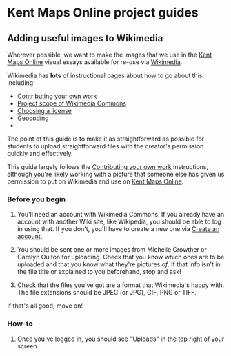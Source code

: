 <param ve-config
  title="Kent Maps Online project guides: Adding useful images to Wikimedia"
  source-image="https://iiif.wellcomecollection.org/image/B0009092.jpg/full/2048%2C/0/default.jpg"
  banner="https://jstor-labs.github.io/plant-humanities/images/banners/peony.jpg"
  layout="vtl"
  num-maps="4"
  num-images="4"
  num-primary-sources="1"
  author="Dr Dominique Gracia">
  
# Kent Maps Online project guides
## Adding useful images to Wikimedia

Wherever possible, we want to make the images that we use in the [Kent Maps Online](http://kent-maps.online) visual essays available for re-use via [Wikimedia](https://commons.wikimedia.org/wiki/Main_Page).

Wikimedia has **lots** of instructional pages about how to go about this, including:
* [Contributing your own work](https://commons.wikimedia.org/wiki/Commons:Contributing_your_own_work#Step_5:_Describing_the_file)
* [Project scope of Wikimedia Commons](https://commons.wikimedia.org/wiki/Commons:Project_scope)
* [Choosing a license](https://commons.wikimedia.org/wiki/Commons:Choosing_a_license)
* [Geocoding](https://commons.wikimedia.org/wiki/Commons:Geocoding)
* []()

The point of this guide is to make it as straightforward as possible for students to upload straightforward files with the creator's permission quickly and effectively. 

This guide largely follows the [Contributing your own work](https://commons.wikimedia.org/wiki/Commons:Contributing_your_own_work#Step_5:_Describing_the_file) instructions, although you're likely working with a picture that someone else has given us permission to put on Wikimedia and use on [Kent Maps Online](http://kent-maps.online).

### Before you begin

1. You'll need an account with Wikimedia Commons. If you already have an account with another Wiki site, like Wikipedia, you should be able to log in using that. If you don't, you'll have to create a new one via [Create an account](https://commons.wikimedia.org/w/index.php?title=Special:CreateAccount&returnto=Main+Page).

2. You should be sent one or more images from Michelle Crowther or Carolyn Oulton for uploading. Check that you know which ones are to be uploaded and that you know what they're pictures *of*. If that info isn't in the file title or explained to you beforehand, stop and ask!

3. Check that the files you've got are a format that Wikimedia's happy with. The file extensions should be JPEG (or JPG), GIF, PNG or TIFF.

If that's all good, move on!

### How-to

1. Once you've logged in, you should see "Uploads" in the top right of your screen.
